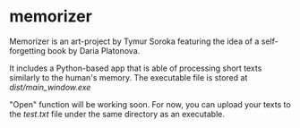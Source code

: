 # memorizer

Memorizer is an art-project by Tymur Soroka featuring the idea of a self-forgetting book by Daria Platonova.

It includes a Python-based app that is able of processing short texts similarly to the human's memory. 
The executable file is stored at *dist/main_window.exe*

"Open" function will be working soon. For now, you can upload your texts to the *test.txt* file under the same directory as an executable.
